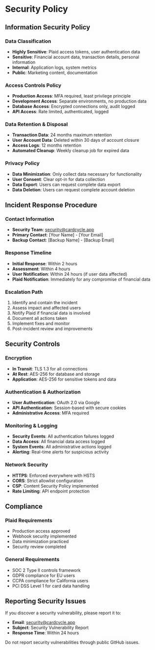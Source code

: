 # Security Policy

## Information Security Policy

### Data Classification
- **Highly Sensitive**: Plaid access tokens, user authentication data
- **Sensitive**: Financial account data, transaction details, personal information
- **Internal**: Application logs, system metrics
- **Public**: Marketing content, documentation

### Access Controls Policy
- **Production Access**: MFA required, least privilege principle
- **Development Access**: Separate environments, no production data
- **Database Access**: Encrypted connections only, audit logged
- **API Access**: Rate limited, authenticated, logged

### Data Retention & Disposal
- **Transaction Data**: 24 months maximum retention
- **User Account Data**: Deleted within 30 days of account closure
- **Access Logs**: 12 months retention
- **Automated Cleanup**: Weekly cleanup job for expired data

### Privacy Policy
- **Data Minimization**: Only collect data necessary for functionality
- **User Consent**: Clear opt-in for data collection
- **Data Export**: Users can request complete data export
- **Data Deletion**: Users can request complete account deletion

## Incident Response Procedure

### Contact Information
- **Security Team**: security@cardcycle.app
- **Primary Contact**: [Your Name] - [Your Email]
- **Backup Contact**: [Backup Name] - [Backup Email]

### Response Timeline
- **Initial Response**: Within 2 hours
- **Assessment**: Within 4 hours
- **User Notification**: Within 24 hours (if user data affected)
- **Plaid Notification**: Immediately for any compromise of financial data

### Escalation Path
1. Identify and contain the incident
2. Assess impact and affected users
3. Notify Plaid if financial data is involved
4. Document all actions taken
5. Implement fixes and monitor
6. Post-incident review and improvements

## Security Controls

### Encryption
- **In Transit**: TLS 1.3 for all connections
- **At Rest**: AES-256 for database and storage
- **Application**: AES-256 for sensitive tokens and data

### Authentication & Authorization
- **User Authentication**: OAuth 2.0 via Google
- **API Authentication**: Session-based with secure cookies
- **Administrative Access**: MFA required

### Monitoring & Logging
- **Security Events**: All authentication failures logged
- **Data Access**: All financial data access logged
- **System Events**: All administrative actions logged
- **Alerting**: Real-time alerts for suspicious activity

### Network Security
- **HTTPS**: Enforced everywhere with HSTS
- **CORS**: Strict allowlist configuration
- **CSP**: Content Security Policy implemented
- **Rate Limiting**: API endpoint protection

## Compliance

### Plaid Requirements
- Production access approved
- Webhook security implemented
- Data minimization practiced
- Security review completed

### General Requirements
- SOC 2 Type II controls framework
- GDPR compliance for EU users
- CCPA compliance for California users
- PCI DSS Level 1 for card data handling

## Reporting Security Issues

If you discover a security vulnerability, please report it to:
- **Email**: security@cardcycle.app
- **Subject**: Security Vulnerability Report
- **Response Time**: Within 24 hours

Do not report security vulnerabilities through public GitHub issues.
